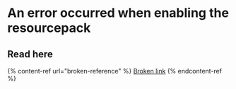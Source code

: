 # An error occurred when enabling the resourcepack

## Read here

{% content-ref url="broken-reference" %}
[Broken link](broken-reference)
{% endcontent-ref %}

